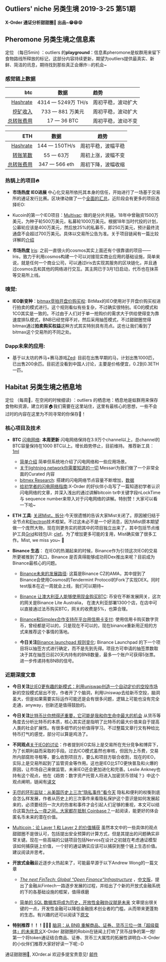 

## Outliers' niche 另类生境 2019-3-25 第51期

#### X-Order 通证分析甜甜圈🍩 出品~😁😆😝 


## Pheromone 另类生境之信息素
定位 （每日5min)  ：outliers 的**playground**：信息素pheromone是蚁群用来留下食物路线所释放的标记，这部分内容持续更新，期望为outliers提供最真实、新鲜、简洁的讯息，期待找到那些真正会爆炸💥的机会~

### 感觉链上数据 

| btc | 数据 | 趋势|
|---:|:--:|:--|
| [Hashrate](https://www.blockchain.com/charts/hash-rate)| 4314 — 5249万 TH/s| 周初平稳，波动扩大|
| [挖矿收入](https://www.blockchain.com/charts/miners-revenue) | 733 — 881 万美元 | 周初平稳，波动扩大|
| [总转账费用](https://www.blockchain.com/charts/transaction-fees) | 17 — 36 BTC | 周初平稳，波动不变|



|ETH | 数据 | 趋势|
|--:|:--:|:--:|
|[Hashrate](https://etherscan.io/chart/hashrate)| 144 — 150TH/s| 周初平稳，波幅平稳|
|[转账笔数](https://etherscan.io/chart/tx)|55 — 63万|周初上涨，波幅不变|
|[总转账费用](https://etherscan.io/chart/transactionfee)| 347 — 566 eth| 周初下降，波幅收缩 |



### 热锅上的项目🔥

- **市场热度 IEO进展** 中心化交易所依托其本身的信任，开始进行了一场基于交易所的通证发行比赛。区块律动做了一个[全面的汇总](https://www.theblockbeats.com/ieo)，近阶段会有更多的项目选择IEO:
- Kucoin的第一个IEO项目：[Multivac](https://www.mtv.ac/): 做的是分片共链。18年中曾融资1500万美元，为种子轮500万美元，私募轮1000万美元。根据18年当时代投的计划，公募轮应该是400万美元，然后放25%的私募币，即250万美元，预计最终流通盘不会超过700万美元。具体以交易所公告为准。关于项目链闻有一篇比较详解的[介绍](https://www.chainnews.com/articles/407554592757.htm)



- **市场热度** [Iris](https://www.irisnet.org/): 之前一直很火的cosmos其实上面还有个很靠谱的项目——Iris，致力于利用cosmos构建一个可以对接现实商业应用的基础设施，简单来说，就是任何一个商业公司，可以通过iris去实现其服务的区块链化，并且通过cosmos去和其他的网络进行交互。其主网已于3月1日启动，代币也在抹茶等交易所上线。

### 嗅觉: 
- **IEO新变种**：[bitmax竞拍开盘价购买权](https://bitmaxhelp.zendesk.com/hc/zh-cn/articles/360020456353-BitMax-io%E5%85%A8%E7%90%83%E9%A6%96%E5%8F%91BOLT-%E6%8B%8D%E5%8D%96-%E5%AD%98%E5%B8%81%E5%AE%9D%E6%B4%BB%E5%8A%A8%E7%81%AB%E7%83%AD%E5%BC%80%E5%90%AF): BitMax的IEO使用对于开盘价购买权进行拍卖的模式进行。这个规则看似有些复杂，不过确实很特别。IEO的模式和1CO其实是一致的。不过由于人们对于单一抢购价的需求大于供给使得变为靠速度排队模式，BNB已经觉得不对，然后采用抽签模式，不过甜甜圈觉得bitmax通过**拍卖购买权益**这种方式其实特别具有亮点。这也让我们看到了bitmax这个交易所的不同之处。



### Dapp未来的应用: 
- 基于以太坊的养马+赛马游戏[Zed](https://zed.run/): 目前在出售早期的马，计划出售1000匹，已出售200余匹。目前还没看到中国人讨论，主要是价格便宜，0.2到0.3ETH一匹。


## Habitat 另类生境之栖息地
定位 （每周🍵，在空闲的时候细读) ：outliers 的栖息地：栖息地是蚁群用来保存食物和资源，建立的家🏠我们需要在这里站住，这里有最核心的思想，一些不会过时的内容在这里为不同寻常的你保存🌲！

### 核心项目及技术

- **BTC** [闪电网络](https://1ml.com/statistics): **本周更新** 闪电网络保持在3.9万个channel以上，总channel的BTC容量保持在1000 BTC以上。增长趋势停止，目前维持。 推荐新工具： [1ml](https://1ml.com/)
	- [简单介绍](https://medium.com/coinmonks/intro-to-lightning-network-apps-lapps-b548c96ec13f) 简单但系统地介绍了闪电网络和一些应用场景。
	- [关于lightning network你需要知道的一切](https://messari.io/resource/lightning-network) Messari为我们做了一个非常全面的Curated 内容
	- [bitmex Research](https://blog.bitmex.com/research/): 搭建的闪电网络节点容量不断增加，[数据](https://1ml.com/node/0395033b252c6f40e3756984162d68174e2bd8060a129c0d3462a9370471c6d28f/history)
	- [给初学者的闪电网络指南](https://www.chainnews.com/articles/219134762084.htm):X-Order 的好伙伴小岛写了一篇知道初学者认识闪电网络的文章，并深入浅出的通过讲解bitcoin tx中关键字段nLockTime 与 sequence number来带入对于闪电网络的讲解。特别赞！大家可以看一下哈~

- **ETH 工具**: [关闭Mist，拆分](https://medium.com/@avsa/sunsetting-mist-da21c8e943d2):今天很遗憾的告诉大家Mist关闭了。原因被归结于全节点和[Electron](https://electronjs.org/)技术框架。不过这未必不是一个好消息，因为Mist原本期望做一个庞然大物，现在则更务实的把其中的项目独立出来了，其中包括节点维护工具[Grid](https://github.com/ethereum/grid)和钱包UI: [clef](https://github.com/ethereum/go-ethereum/tree/master/cmd/clef)。为了增加更多可能的复用，Mist确实做了很多工作。Mist, we miss you~ 💖



- **Binance 生态**：
在IEO的热潮起来的时候，Binance作为引领这次IEO的交易所更被推到了风口，Binance 是否真得能够成功将Dex推出来呢？目前成为Binance最核心的问题。

	- [Binance未来的发展路径](https://www.binance.com/en/blog/300213018722623488/): 这篇是Binance CZ的AMA，其中提到了Binance会使用Cosmos的Tendermint Protocol的Fork了实现DEX。同时test版本在近一周就会上线，我们可以期待~ 
	
	- [Binance 让澳大利亚人能够使用现金购买BTC](https://www.coindesk.com/binance-launches-bitcoin-buying-at-over-1300-australian-stores?hootPostID=5de355f31eb095b3d5b3329b6160960b): 币安在不断发展网关，这次的网关是Binance Lite Australia， 在澳大利亚部署1300个店，在店中可以直接通过法币购买BTC，网关的收费是5%，也算合理。
	- [Binance和Simplex合作支持在平台用信用卡支付](https://www.binance.com/en/blog/297658163885826048/Binance-Enables-Credit-Card-Payments-Through-Simplex-Partnership-Furthering-Crypto-Adoption-Worldwide): 使用信用卡购买数字货币，曾经都是可以的，只是现在不可以的，现在binance重新用正规的方式来推荐这个事情的落地。
	- **今日关注**[Binance launchpad 规则变化](https://www.binance.com/en/blog/316491046311071744/Update-to-the-Binance-Launchpad-Token-Sale-Format): Binance Launchpad 的下一个项目将以抽签方式进行确定，而不是先到先得。项目方可申请的抽签票数取决于其在抽签日前20天内持有的BNB数量，最多一个账户可获得5张票。进一步传递持有BNB的信号。
	


### 近期深度文章


- **今日关注**[比IEO更有趣的新模式：利用uniswap创造一个自动定价的空投市场](https://mp.weixin.qq.com/s/CAUCsWNTs-1zeNi-jnpZ_Q) 新的空投模式层出不穷，作者开了个脑洞，利用Uniswap去给新币空投，脑洞虽大，但是如果需要实际运作可能还是会有很多问题，逻辑上可能也没有完全走通，anyway，创新还是值得鼓励的。
- **今日关注**[比特币比你想得还重要，它可能是我和你生命中最大的机会](https://www.chainnews.com/articles/569708816151.htm) 从货币等角度去分析比特币的本质，核心其实还是指明了比特币的最大价值来自于提高人类的社会扩展性。有很多细节的分析值得学习。不过整篇文章行文有种给比特币打气的感觉，部分可以算是鸡汤了。
- **不同观点**[关于IEO的讨论](https://www.zhihu.com/question/315710808/answer/625541314)：作者提到IEO实际上是交易所在充分竞争和博弈下，为了长期利益而采取的手段。过去ICO模式虽然也审核，但因为上币费，交易所内部腐败寻租等，要么收割项目方，要么和项目方联合收割，现在的IEO，实际上是交易所起到了监管资金等作用。这也是IEO比STO更快普及和火爆的原因，让市场自己来做监管。未来IEO还会更加进化和完善。Leslie Ankney也持有这个观点，他在《趋势：数字资产托管人将进入加密货币领域？》中这个观点阐明，链闻有[译文](https://www.chainnews.com/articles/417353054214.htm)
- [无尽的环形监狱：从美国历史上三次“隐私事件”看今天](https://mp.weixin.qq.com/s?__biz=MzA4MzE1MzQ3MA==&mid=2450141630&idx=1&sn=04b1190a715668324b1a41585d0eae57&chksm=880456efbf73dff982fcc3631006f059e14820295a801db049ffba50eb46283a2c4e2d61e95b&xtrack=1&scene=0&subscene=131&clicktime=1553125331&ascene=7&devicetype=android-28&version=2700033b&nettype=WIFI&abtest_cookie=BAABAAoACwASABMABQAjlx4AVpkeAL2ZHgDZmR4A3JkeAAAA&lang=zh_CN&pass_ticket=ZJ8%2BACVlhGuqcv84a1JUUwXbgwIn9nhqGli7hGhBdR6%2FdDtsDgzbGMnH4jbB1GHB&wx_header=1) 隐私和便利的权衡到底会怎么样发展，作者从历史上的三次事件来看隐私保护这个意识是如何发展起来的，必须要经历一次大的伤害和事件才会引起人们足够的重视，本文可以结合这篇[为什么一夜之间，大家都在抵制 Coinbase？](https://www.chainnews.com/articles/960779358506.htm)一起阅读，能更好的体会匿名币未来的潜在价值。
- [Multicoin：论 Layer 1 和 Layer 2 的价值捕获](https://mp.weixin.qq.com/s?__biz=MzI1Mzk4ODIwOA==&mid=2247487923&idx=1&sn=a29b36984ebac7a719399e356f494720&chksm=e9cd4dacdebac4babc402a84ebb2aa56423c1815071b310285b9e2e1e37f51328ecffb009198&xtrack=1&scene=0&subscene=131&clicktime=1553126858&ascene=7&devicetype=android-28&version=2700033b&nettype=cmnet&abtest_cookie=BAABAAoACwASABMABQAjlx4AVpkeAL2ZHgDZmR4A3JkeAAAA&lang=zh_CN&pass_ticket=ZJ8%2BACVlhGuqcv84a1JUUwXbgwIn9nhqGli7hGhBdR6%2FdDtsDgzbGMnH4jbB1GHB&wx_header=1) 虽然本文中的一些具体的观点甜甜圈不是很认可，包括提出安全预算的计算方式，但是其提出的问题确实非常关键。现在一些高端的公链项目包括Nervos在设计之初就在考虑通证模型该如何捕获链上价值，一个好的通证确实应该可以捕获到整个链上生态价值。建议阅读并思考。
- **开放式金融**最近逐步火热起来了，可能最早源于以下Andrew Wong的一篇文章

  - [*The next FinTech: Global “Open Finance”Infrastructure*](https://medium.com/macro-narratives-in-blockchain/the-next-fintech-global-open-finance-infrastructure-90ac093a411b?sk=4b93ab31d65bbfbb15dfe448d64c8d27) ，[中文版](https://www.chainnews.com/articles/999172600249.htm)，提出了金融从Fintech一路逐步发展的过程，并给出了个新的开放式金融系统的下的各基础设施的框架，值得琢磨

  - [简单的 SQL 数据库将成为历史，开放性金融协议就是未来](https://www.chainnews.com/articles/397016215262.htm)  文章提出很关键的一点，开发性金融可以降低金融技术创业者的门槛，从而带来更蓬勃的生态。有兴趣的还可以阅读下[原文](https://medium.com/balance-io/why-open-source-finance-will-win-a1f3a61544c2)
 
- **特别推荐！！！🌹🌹🌹** [脑洞：从 BNB 重解商品、证券、货币三位一体「超级载体」的未来意义](https://www.chainnews.com/articles/942975463413.htm)X-Order 甜甜圈的Robin在链闻上打响了货币战争的第一炮! 第一个将token通证结合商品、证券、货币三大属性的拓展性讲明白~X-Order的小伙伴们推荐大家好好读一下呢:-D










通证甜甜圈🍩, XOrder.ai 欢迎多提宝贵意见! [邮件](qchen@xorder.ai)
